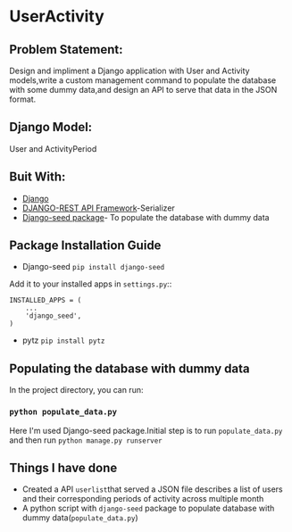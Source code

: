 # UserActivity
## Problem Statement:
Design and impliment a Django application with User and Activity models,write a custom management command to populate the database with some dummy data,and design an API to serve that data in the JSON format.
## Django Model:
User and ActivityPeriod
## Buit With:
* [Django](https://www.djangoproject.com/)
* [DJANGO-REST API Framework](https://www.django-rest-framework.org/api-guide/fields/)-Serializer
* [Django-seed package](https://github.com/Brobin/django-seed)- To populate the database with dummy data

## Package Installation Guide
* Django-seed `pip install django-seed`

Add it to your installed apps in ``settings.py``::

    INSTALLED_APPS = (
        ...
        'django_seed',
    )

* pytz `pip install pytz`

## Populating the database with dummy data
In the project directory, you can run:
### `python populate_data.py`
Here I'm used Django-seed package.Initial step is to run `populate_data.py` and then run `python manage.py runserver`
## Things I have done
* Created a API `userlist`that served a JSON file describes a list of users and their corresponding periods of activity across multiple month
* A python script with `django-seed` package to populate database with dummy data(`populate_data.py`)




